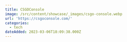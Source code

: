 ```yaml
---
title: CSGOConsole
image: /src/content/showcase/_images/csgo-console.webp
url: 'https://csgoconsole.com/'
categories:
  - tech
dateAdded: 2023-03-06T18:09:38.000Z
---
```


